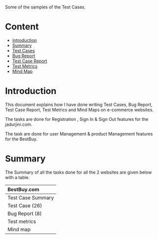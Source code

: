 Some of the samples of the Test Cases.

# Content

- [Introduction](https://github.com/Moumita2298/Manual-testing_TestCase_Bug-report_Matrics#introduction)
- [Summary](https://github.com/Moumita2298/Manual-testing_TestCase_Bug-report_Matrics#summary)
- [Test Cases](https://github.com/Moumita2298/Manual-testing_TestCase_Bug-report_Matrics#Test-Cases)
- [Bug Report](https://github.com/Moumita2298/Manual-testing_TestCase_Bug-report_Matrics#Bug-Report)
- [Test Case Report](https://github.com/Moumita2298/Manual-testing_TestCase_Bug-report_Matrics#Test-Case-Report)
- [Test Metrics](https://github.com/Moumita2298/Manual-testing_TestCase_Bug-report_Matrics#Test-Metrics)
- [Mind Map](https://github.com/Moumita2298/Manual-testing_TestCase_Bug-report_Matrics#Mind-map)



# Introduction

This document explains how I have done writing Test Cases, Bug Report, Test Case Report, Test Metrics and Mind Maps on e-commerce websites.

The tasks are done for Registration , Sign In & Sign Out features for the jadurjini.com.

The task are done for user Management & product Management features for the BestBuy.

# Summary

The Summary of all the tasks done for all the 2 websites are given below with a table.

| BestBuy.com             |
| :---------------------- |
| Test Case Summary       |
| Test Case (26)          |
| Bug Report (8)          |
| Test metrics            |
| Mind map                |
















